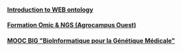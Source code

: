 #### [Introduction to WEB ontology](https://www.w3.org/People/Ivan/CorePresentations/SW_QA/Slides.html#(1))
#### [Formation Omic & NGS (Agrocampus Ouest)](http://formationcontinue.agrocampus-ouest.fr/infoglueDeliverLive/zoom?contentId=12699)
#### [MOOC BIG "BioInformatique pour la Génétique Médicale"](https://www.fun-mooc.fr/courses/course-v1:USPC+37028+session01/about)
